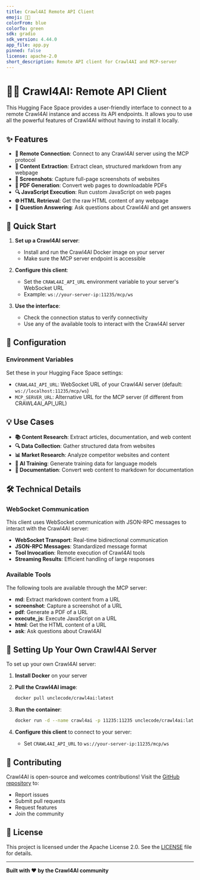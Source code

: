```yaml
---
title: Crawl4AI Remote API Client
emoji: 🚀🤖
colorFrom: blue
colorTo: green
sdk: gradio
sdk_version: 4.44.0
app_file: app.py
pinned: false
license: apache-2.0
short_description: Remote API client for Crawl4AI and MCP-server
---
```


# 🚀🤖 Crawl4AI: Remote API Client

This Hugging Face Space provides a user-friendly interface to connect to a remote Crawl4AI instance and access its API endpoints. It allows you to use all the powerful features of Crawl4AI without having to install it locally.

## ✨ Features

- **🔌 Remote Connection**: Connect to any Crawl4AI server using the MCP protocol
- **📄 Content Extraction**: Extract clean, structured markdown from any webpage
- **📸 Screenshots**: Capture full-page screenshots of websites
- **📑 PDF Generation**: Convert web pages to downloadable PDFs
- **🔍 JavaScript Execution**: Run custom JavaScript on web pages
- **🌐 HTML Retrieval**: Get the raw HTML content of any webpage
- **💬 Question Answering**: Ask questions about Crawl4AI and get answers

## 🚀 Quick Start

1. **Set up a Crawl4AI server**:
   - Install and run the Crawl4AI Docker image on your server
   - Make sure the MCP server endpoint is accessible

2. **Configure this client**:
   - Set the `CRAWL4AI_API_URL` environment variable to your server's WebSocket URL
   - Example: `ws://your-server-ip:11235/mcp/ws`

3. **Use the interface**:
   - Check the connection status to verify connectivity
   - Use any of the available tools to interact with the Crawl4AI server

## 🔧 Configuration

### Environment Variables

Set these in your Hugging Face Space settings:

- `CRAWL4AI_API_URL`: WebSocket URL of your Crawl4AI server (default: `ws://localhost:11235/mcp/ws`)
- `MCP_SERVER_URL`: Alternative URL for the MCP server (if different from CRAWL4AI_API_URL)

## 💡 Use Cases

- **📚 Content Research**: Extract articles, documentation, and web content
- **🔍 Data Collection**: Gather structured data from websites
- **📊 Market Research**: Analyze competitor websites and content
- **🤖 AI Training**: Generate training data for language models
- **📖 Documentation**: Convert web content to markdown for documentation

## 🛠️ Technical Details

### WebSocket Communication

This client uses WebSocket communication with JSON-RPC messages to interact with the Crawl4AI server:

- **WebSocket Transport**: Real-time bidirectional communication
- **JSON-RPC Messages**: Standardized message format
- **Tool Invocation**: Remote execution of Crawl4AI tools
- **Streaming Results**: Efficient handling of large responses

### Available Tools

The following tools are available through the MCP server:

- **md**: Extract markdown content from a URL
- **screenshot**: Capture a screenshot of a URL
- **pdf**: Generate a PDF of a URL
- **execute_js**: Execute JavaScript on a URL
- **html**: Get the HTML content of a URL
- **ask**: Ask questions about Crawl4AI

## 🔌 Setting Up Your Own Crawl4AI Server

To set up your own Crawl4AI server:

1. **Install Docker** on your server

2. **Pull the Crawl4AI image**:
   ```bash
   docker pull unclecode/crawl4ai:latest
   ```

3. **Run the container**:
   ```bash
   docker run -d --name crawl4ai -p 11235:11235 unclecode/crawl4ai:latest
   ```

4. **Configure this client** to connect to your server:
   - Set `CRAWL4AI_API_URL` to `ws://your-server-ip:11235/mcp/ws`

## 🤝 Contributing

Crawl4AI is open-source and welcomes contributions! Visit the [GitHub repository](https://github.com/unclecode/crawl4ai) to:

- Report issues
- Submit pull requests
- Request features
- Join the community

## 📄 License

This project is licensed under the Apache License 2.0. See the [LICENSE](https://github.com/unclecode/crawl4ai/blob/main/LICENSE) file for details.

---

**Built with ❤️ by the Crawl4AI community**